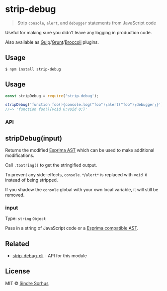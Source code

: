 # strip-debug

> Strip `console`, `alert`, and `debugger` statements from JavaScript code

Useful for making sure you didn't leave any logging in production code.

Also available as [Gulp](https://github.com/sindresorhus/gulp-strip-debug)/[Grunt](https://github.com/sindresorhus/grunt-strip-debug)/[Broccoli](https://github.com/sindresorhus/broccoli-strip-debug) plugins.


## Usage

```
$ npm install strip-debug
```


## Usage

```js
const stripDebug = require('strip-debug');

stripDebug('function foo(){console.log("foo");alert("foo");debugger;}').toString();
//=> 'function foo(){void 0;void 0;}'
```


### API

## stripDebug(input)

Returns the modified [Esprima AST](http://esprima.org) which can be used to make additional modifications.

Call `.toString()` to get the stringified output.

To prevent any side-effects, `console.*`/`alert*` is replaced with `void 0` instead of being stripped.

If you shadow the `console` global with your own local variable, it will still be removed.

### input

Type: `string` `Object`

Pass in a string of JavaScript code or a [Esprima compatible AST](http://esprima.org).


## Related

- [strip-debug-cli](https://github.com/sindresorhus/strip-debug-cli) - API for this module


## License

MIT © [Sindre Sorhus](https://sindresorhus.com)
